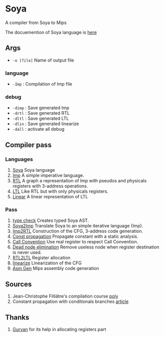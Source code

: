 # Soya

A compiler from Soya to Mips

The docuemention of Soya language is [here](./doc/soya.md)

## Args

- `-o [file]` Name of output file

### language

- `-Imp` : Compilation of Imp file

### debug

- `-dimp` : Save generated Imp
- `-drtl` : Save generated RTL
- `-dltl` : Save generated LTL
- `-dlin` : Save generated linearize
- `-dall` : activate all debug

## Compiler pass

### Languages

1. [Soya](./soya/lib/lang/soya.ml) Soya language
1. [Imp](./soya/lib/lang/imp.ml) A simple imperative language.
1. [RTL](./soya/lib/lang/rtl.ml) A graph a representation of Imp with pseudos and
   physicals registers with 3-address operations.
1. [LTL](./soya/lib/lang/ltl.ml) Like RTL but with only physicals registers.
1. [Linear](./soya/lib/lang/linear.ml) A linear representation of LTL

### Pass

1. [type check](./soya/lib/frontend/typecheck.ml) Creates typed Soya AST.
1. [Soya2Imp](./soya/lib/frontend/soya2imp.ml) Translate Soya to an simple
   iterative language (Imp).
1. [Imp2RTL](./soya/lib/backend/imp2rtl.ml) Construction of the CFG, 3-address
   code generation.
1. [Const propagation](./soya/lib/backend/constprop.ml) Propagate constant with
   a static analysis.
1. [Call Convention](./soya/lib/backend/call_convention.ml) Use real register
   to respect Call Convention.
1. [Dead node elimination](./soya/lib/backend/dead_node.ml.ml) Remove useless
   node when register destination is never used.
1. [RTL2LTL](./soya/lib/backend/rtl2ltl.ml) Register allocation
1. [linearize](./soya/lib/backend/linearize.ml) Linearization of the CFG
1. [Asm Gen](./soya/lib/backend/asmgen.ml) Mips assembly code generation

## Sources

1. Jean-Christophe Filliâtre's compilation course [poly](https://www.lri.fr/~filliatr/pub/lpc.pdf)
1. Constant propagation with conditionals branches [article](https://dl.acm.org/doi/pdf/10.1145/103135.103136)

## Thanks

1. [Gurvan](https://gitlab.com/Gurvan.dev) for its help in allocating registers
   part

